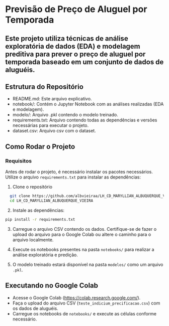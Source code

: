 # Previsão de Preço de Aluguel por Temporada

Este projeto utiliza técnicas de análise exploratória de dados (EDA) e modelagem preditiva para prever o preço de aluguel por temporada baseado em um conjunto de dados de aluguéis.
---
## Estrutura do Repositório
* README.md: Este arquivo explicativo.
* notebook/: Contém o Jupyter Notebook com as análises realizadas (EDA e modelagem).
* modelo/: Arquivo .pkl contendo o modelo treinado.
* requirements.txt: Arquivo contendo todas as dependências e versões necessárias para executar o projeto.
* dataset.csv: Arquivo csv com o dataset.

## Como Rodar o Projeto
### Requisitos
Antes de rodar o projeto, é necessário instalar os pacotes necessários. Utilize o arquivo `requirements.txt` para instalar as dependências:
1. Clone o repositório
```bash
  git clone https://github.com/albvieiraa/LH_CD_MARYLLIAN_ALBUQUERQUE_VIEIRA.git
  cd LH_CD_MARYLLIAN_ALBUQUERQUE_VIEIRA
```

2. Instale as dependências:
```bash
pip install -r requirements.txt
```
3. Carregue o arquivo CSV contendo os dados. Certifique-se de fazer o upload do arquivo para o Google Colab ou altere o caminho para o arquivo localmente.

4. Execute os notebooks presentes na pasta `notebooks/` para realizar a análise exploratória e predição.

5. O modelo treinado estará disponível na pasta `modelos/` como um arquivo `.pkl`.

## Executando no Google Colab
- Acesse o Google Colab (https://colab.research.google.com/).
- Faça o upload do arquivo CSV (`teste_indicium_precificacao.csv`) com os dados de aluguéis.
- Carregue os notebooks de `notebooks/` e execute as células conforme necessário.
